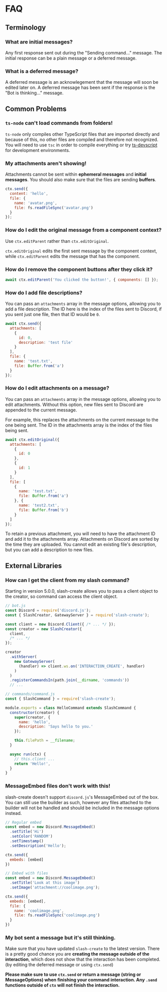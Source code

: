 # FAQ

## Terminology

### What are **initial messages**?
Any first response sent out during the "Sending command..." message. The initial response can be a plain message or a deferred message.

### What is a **deferred message**?
A deferred message is an acknowlegement that the message will soon be edited later on. A deferred message has been sent if the response is the "Bot is thinking..." message.

## Common Problems

### `ts-node` can't load commands from folders!
`ts-node` only compiles other TypeScript files that are imported directly and because of this, no other files are compiled and therefore not recognized. You will need to use `tsc` in order to compile everything or try [ts-devscript](https://npm.im/ts-devscript) for development environments.

### My attachments aren't showing!
Attachments cannot be sent within **ephemeral messages** and **initial messages**. You should also make sure that the files are sending **buffers**.

```js
ctx.send({
  content: 'hello',
  file: {
    name: 'avatar.png',
    file: fs.readFileSync('avatar.png')
  }
});
```
### How do I edit the original message from a component context?
Use `ctx.editParent` rather than `ctx.editOriginal`.

`ctx.editOriginal` edits the first sent message by the component context, while `ctx.editParent` edits the message that has the component.

### How do I remove the component buttons after they click it?
```js
await ctx.editParent('You clicked the button!', { components: [] });
```

### How do I add file descriptions?
You can pass an `attachments` array in the message options, allowing you to add a file description. The ID here is the index of the files sent to Discord, if you sent just one file, then that ID would be `0`.
```js
await ctx.send({
  attachments: [
    {
      id: 0,
      description: 'test file'
    }
  ],
  file: {
    name: 'test.txt',
    file: Buffer.from('a')
  }
});
```

### How do I edit attachments on a message?
You can pass an `attachments` array in the message options, allowing you to edit attachments. Without this option, new files sent to Discord are appended to the current message.

For example, this replaces the attachments on the current message to the one being sent. The ID in the attachments array is the index of the files being sent.
```js
await ctx.editOriginal({
  attachments: [
    {
      id: 0
    },
    {
      id: 1
    }
  ],
  file: [
    {
      name: 'test.txt',
      file: Buffer.from('a')
    }, {
      name: 'test2.txt',
      file: Buffer.from('b')
    }
  ]
});
```

To retain a previous attachment, you will need to have the attachment ID and add it to the attachments array. Attachments on Discord are sorted by the time they are uploaded. You cannot edit an existing file's description, but you can add a description to new files.

## External Libraries

### How can I get the client from my slash command?
Starting in version 5.0.0, slash-create allows you to pass a client object to the creator, so command can access the client object.
```js
// bot.js
const Discord = require('discord.js');
const { SlashCreator, GatewayServer } = require('slash-create');

const client = new Discord.Client({ /* ... */ });
const creator = new SlashCreator({
  client,
  /* ... */
});

creator
  .withServer(
    new GatewayServer(
      (handler) => client.ws.on('INTERACTION_CREATE', handler)
    )
  )
  .registerCommandsIn(path.join(__dirname, 'commands'))
  // ...
```
```js
// commands/command.js
const { SlashCommand } = require('slash-create');

module.exports = class HelloCommand extends SlashCommand {
  constructor(creator) {
    super(creator, {
      name: 'hello',
      description: 'Says hello to you.'
    });

    this.filePath = __filename;
  }

  async run(ctx) {
    // this.client ...
    return 'Hello!',
  }
}
```

### MessageEmbed files don't work with this!
slash-create doesn't support `discord.js`'s MessageEmbed out of the box.
You can still use the builder as such, however any files attached to the builder will not be handled and should be included in the message options instead.
```js
// Regular embed
const embed = new Discord.MessageEmbed()
  .setTitle('Hi')
  .setColor('RANDOM')
  .setTimestamp()
  .setDescription('Hello');

ctx.send({
  embeds: [embed]
})
```
```js
// Embed with files
const embed = new Discord.MessageEmbed()
  .setTitle('Look at this image')
  .setImage('attachment://coolimage.png');

ctx.send({
  embeds: [embed],
  file: {
    name: 'coolimage.png',
    file: fs.readFileSync('coolimage.png')
  }
})
```

### My bot sent a message but it's still thinking.
Make sure that you have updated `slash-create` to the latest version. There is a pretty good chance you are **creating the message outside of the interaction**, which does not show that the interaction has been completed. (by editing the deferred message or using `ctx.send`)

**Please make sure to use `ctx.send` or return a message (string or MessageOptions) when finishing your command interaction. Any `.send` functions outside of `ctx` will not finish the interaction.**
